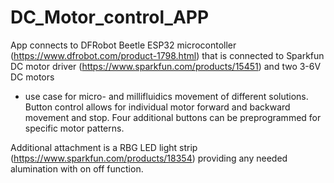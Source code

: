# DC_Motor_control_APP

App connects to DFRobot Beetle ESP32 microcontoller (https://www.dfrobot.com/product-1798.html) that is connected to Sparkfun DC motor driver (https://www.sparkfun.com/products/15451) and two 3-6V DC motors
- use case for micro- and millifluidics movement of different solutions. 
Button control allows for individual motor forward and backward movement and stop.
Four additional buttons can be preprogrammed for specific motor patterns.

Additional attachment is a RBG LED light strip (https://www.sparkfun.com/products/18354) providing any needed alumination with on off function.
